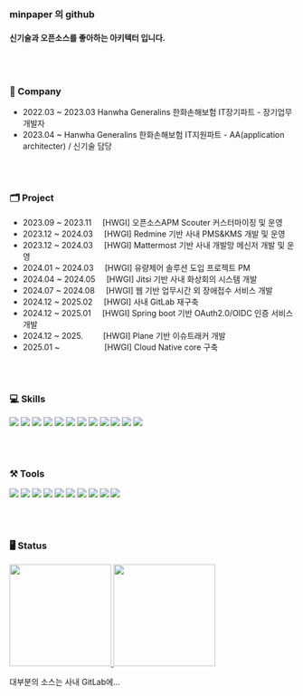 ### minpaper 의 github

#### 신기술과 오픈소스를 좋아하는 아키텍터 입니다.

<br></br>
### 🏢 Company
- 2022.03 ~ 2023.03 Hanwha Generalins  한화손해보험 IT장기파트 - 장기업무 개발자
- 2023.04 ~         Hanwha Generalins  한화손해보험 IT지원파트 - AA(application architecter) / 신기술 담당

  
<br></br>
### 🗂️ Project
- 2023.09 ~ 2023.11 &nbsp;&nbsp;&nbsp;  [HWGI] 오픈소스APM Scouter 커스터마이징 및 운영
- 2023.12 ~ 2024.03 &nbsp;&nbsp;&nbsp;  [HWGI] Redmine 기반 사내 PMS&KMS 개발 및 운영
- 2023.12 ~ 2024.03 &nbsp;&nbsp;&nbsp;  [HWGI] Mattermost 기반 사내 개발망 메신저 개발 및 운영
- 2024.01 ~ 2024.03 &nbsp;&nbsp;&nbsp;  [HWGI] 유량제어 솔루션 도입 프로젝트 PM
- 2024.04 ~ 2024.05 &nbsp;&nbsp;&nbsp;  [HWGI] Jitsi 기반 사내 화상회의 시스템 개발
- 2024.07 ~ 2024.08 &nbsp;&nbsp;&nbsp;  [HWGI] 웹 기반 업무시간 외 장애접수 서비스 개발
- 2024.12 ~ 2025.02 &nbsp;&nbsp;&nbsp;  [HWGI] 사내 GitLab 재구축
- 2024.12 ~ 2025.01 &nbsp;&nbsp;&nbsp;  [HWGI] Spring boot 기반 OAuth2.0/OIDC 인증 서비스 개발
- 2024.12 ~ 2025.  &nbsp;&nbsp;&nbsp;&nbsp;&nbsp;&nbsp;&nbsp;  [HWGI] Plane 기반 이슈트래커 개발
- 2025.01 ~ &nbsp;&nbsp;&nbsp;&nbsp;&nbsp;&nbsp;&nbsp;&nbsp;&nbsp;&nbsp;&nbsp;&nbsp;&nbsp;&nbsp;&nbsp;&nbsp;&nbsp;&nbsp;  [HWGI] Cloud Native core 구축
  
<br></br>

### 💻 Skills
<span>
<img src="https://img.shields.io/badge/Java-ED8B00?style=for-the-badge&logo=openjdk&logoColor=white"/>
<img src="https://img.shields.io/badge/Spring-6DB33F?style=for-the-badge&logo=spring&logoColor=white"/>
<img src="https://img.shields.io/badge/Javascript-F7DF1E?style=for-the-badge&logo=javascript&logoColor=white"/>
<img src="https://img.shields.io/badge/React-61DAFB?style=for-the-badge&logo=react&logoColor=white"/>
<img src="https://img.shields.io/badge/jquery-0769AD?style=for-the-badge&logo=jquery&logoColor=white">
<img src="https://img.shields.io/badge/html5-E34F26?style=for-the-badge&logo=html5&logoColor=white">
<img src="https://img.shields.io/badge/css-1572B6?style=for-the-badge&logo=css3&logoColor=white">
<img src="https://img.shields.io/badge/Ruby-CC342D?style=for-the-badge&logo=ruby&logoColor=white"/>
<img src="https://img.shields.io/badge/Rubygems-E9573F?style=for-the-badge&logo=rubygems&logoColor=white"/>
<img src="https://img.shields.io/badge/dart-0175C2?style=for-the-badge&logo=dart&logoColor=white"/> 
<img src="https://img.shields.io/badge/flutter-02569B?style=for-the-badge&logo=flutter&logoColor=white"/>   
<img src="https://img.shields.io/badge/oracle-F80000?style=for-the-badge&logo=oracle&logoColor=white">
</span>

<br></br> 

### ⚒️ Tools
<span>
<img src="https://img.shields.io/badge/Git-F05032?style=for-the-badge&logo=git&logoColor=white"/>  
<img src="https://img.shields.io/badge/gitlab-FC6D26?style=for-the-badge&logo=gitlab&logoColor=white">
<img src="https://img.shields.io/badge/VScode-007ACC?style=for-the-badge&logo=visualstudiocode&logoColor=white"/>  
<img src="https://img.shields.io/badge/Raspberrypi-A22846?style=for-the-badge&logo=raspberrypi&logoColor=white"/>
<img src="https://img.shields.io/badge/eclipse-2C2255?style=for-the-badge&logo=eclipseide&logoColor=white"/>
<img src="https://img.shields.io/badge/linux-FCC624?style=for-the-badge&logo=linux&logoColor=white"/>
<img src="https://img.shields.io/badge/docker-2496ED?style=for-the-badge&logo=docker&logoColor=white">
<img src="https://img.shields.io/badge/portainer-13BEF9?style=for-the-badge&logo=portainer&logoColor=white">
<img src="https://img.shields.io/badge/harbor-60B932?style=for-the-badge&logo=harbor&logoColor=white">
<img src="https://img.shields.io/badge/kubernetes-326CE5?style=for-the-badge&logo=kubernetes&logoColor=white">
</span>

<br></br>

### 🖥️ Status
<p>
    <a href="https://github.com/anuraghazra/github-readme-stats">
    <img height="180px" src="https://github-readme-stats.vercel.app/api?username=ksnero34&show_icons=true&theme=vue&bg_color=FFFFFF,FFFFFF,FFFFFF,FFFFFF,FFFFFF,FFFFFF,ccf7c9,ccf7c9,ccf7c9,ccf7c9&icon_color=FFFFFF&border_color=39de94" />
    </a> 
    <a href="https://github.com/anuraghazra/convoychat">
    <img  height="180px" src="https://github-readme-stats.vercel.app/api/top-langs/?username=ksnero34&layout=compact&title_color=4ABB88&border_color=39de94" />
    </a></p>


대부분의 소스는 사내 GitLab에...
